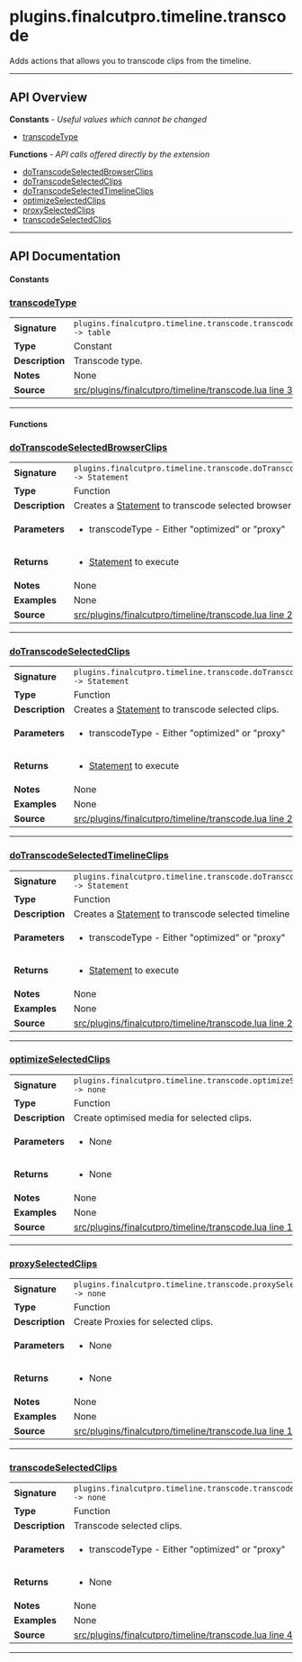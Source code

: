 # plugins.finalcutpro.timeline.transcode

Adds actions that allows you to transcode clips from the timeline.

---

## API Overview
**Constants** - _Useful values which cannot be changed_
 * [transcodeType](#transcodetype)

**Functions** - _API calls offered directly by the extension_
 * [doTranscodeSelectedBrowserClips](#dotranscodeselectedbrowserclips)
 * [doTranscodeSelectedClips](#dotranscodeselectedclips)
 * [doTranscodeSelectedTimelineClips](#dotranscodeselectedtimelineclips)
 * [optimizeSelectedClips](#optimizeselectedclips)
 * [proxySelectedClips](#proxyselectedclips)
 * [transcodeSelectedClips](#transcodeselectedclips)


---

## API Documentation

#### Constants


### [transcodeType](#transcodetype)

|                                             |                                                                                     |
| --------------------------------------------|-------------------------------------------------------------------------------------|
| **Signature**                               | `plugins.finalcutpro.timeline.transcode.transcodeType -> table`                                                                    |
| **Type**                                    | Constant                                                                     |
| **Description**                             | Transcode type.                                                                     |
| **Notes**                                   | None |
| **Source**                                  | [src/plugins/finalcutpro/timeline/transcode.lua line 34](https://github.com/CommandPost/CommandPost/blob/develop/src/plugins/finalcutpro/timeline/transcode.lua#L34) |

---

#### Functions


### [doTranscodeSelectedBrowserClips](#dotranscodeselectedbrowserclips)

|                                             |                                                                                     |
| --------------------------------------------|-------------------------------------------------------------------------------------|
| **Signature**                               | `plugins.finalcutpro.timeline.transcode.doTranscodeSelectedBrowserClips() -> Statement`                                                                    |
| **Type**                                    | Function                                                                     |
| **Description**                             | Creates a [Statement](cp.rx.go.Statement.md) to transcode selected browser clips.                                                                     |
| **Parameters**                              | <ul><li>transcodeType - Either "optimized" or "proxy"</li></ul> |
| **Returns**                                 | <ul><li>[Statement](cp.rx.go.Statement.md) to execute</li></ul>          |
| **Notes**                                   | None |
| **Examples**                                | None |
| **Source**                                  | [src/plugins/finalcutpro/timeline/transcode.lua line 208](https://github.com/CommandPost/CommandPost/blob/develop/src/plugins/finalcutpro/timeline/transcode.lua#L208) |

---


### [doTranscodeSelectedClips](#dotranscodeselectedclips)

|                                             |                                                                                     |
| --------------------------------------------|-------------------------------------------------------------------------------------|
| **Signature**                               | `plugins.finalcutpro.timeline.transcode.doTranscodeSelectedClips() -> Statement`                                                                    |
| **Type**                                    | Function                                                                     |
| **Description**                             | Creates a [Statement](cp.rx.go.Statement.md) to transcode selected clips.                                                                     |
| **Parameters**                              | <ul><li>transcodeType - Either "optimized" or "proxy"</li></ul> |
| **Returns**                                 | <ul><li>[Statement](cp.rx.go.Statement.md) to execute</li></ul>          |
| **Notes**                                   | None |
| **Examples**                                | None |
| **Source**                                  | [src/plugins/finalcutpro/timeline/transcode.lua line 263](https://github.com/CommandPost/CommandPost/blob/develop/src/plugins/finalcutpro/timeline/transcode.lua#L263) |

---


### [doTranscodeSelectedTimelineClips](#dotranscodeselectedtimelineclips)

|                                             |                                                                                     |
| --------------------------------------------|-------------------------------------------------------------------------------------|
| **Signature**                               | `plugins.finalcutpro.timeline.transcode.doTranscodeSelectedTimelineClips() -> Statement`                                                                    |
| **Type**                                    | Function                                                                     |
| **Description**                             | Creates a [Statement](cp.rx.go.Statement.md) to transcode selected timeline clips.                                                                     |
| **Parameters**                              | <ul><li>transcodeType - Either "optimized" or "proxy"</li></ul> |
| **Returns**                                 | <ul><li>[Statement](cp.rx.go.Statement.md) to execute</li></ul>          |
| **Notes**                                   | None |
| **Examples**                                | None |
| **Source**                                  | [src/plugins/finalcutpro/timeline/transcode.lua line 232](https://github.com/CommandPost/CommandPost/blob/develop/src/plugins/finalcutpro/timeline/transcode.lua#L232) |

---


### [optimizeSelectedClips](#optimizeselectedclips)

|                                             |                                                                                     |
| --------------------------------------------|-------------------------------------------------------------------------------------|
| **Signature**                               | `plugins.finalcutpro.timeline.transcode.optimizeSelectedClips() -> none`                                                                    |
| **Type**                                    | Function                                                                     |
| **Description**                             | Create optimised media for selected clips.                                                                     |
| **Parameters**                              | <ul><li>None</li></ul> |
| **Returns**                                 | <ul><li>None</li></ul>          |
| **Notes**                                   | None |
| **Examples**                                | None |
| **Source**                                  | [src/plugins/finalcutpro/timeline/transcode.lua line 182](https://github.com/CommandPost/CommandPost/blob/develop/src/plugins/finalcutpro/timeline/transcode.lua#L182) |

---


### [proxySelectedClips](#proxyselectedclips)

|                                             |                                                                                     |
| --------------------------------------------|-------------------------------------------------------------------------------------|
| **Signature**                               | `plugins.finalcutpro.timeline.transcode.proxySelectedClips() -> none`                                                                    |
| **Type**                                    | Function                                                                     |
| **Description**                             | Create Proxies for selected clips.                                                                     |
| **Parameters**                              | <ul><li>None</li></ul> |
| **Returns**                                 | <ul><li>None</li></ul>          |
| **Notes**                                   | None |
| **Examples**                                | None |
| **Source**                                  | [src/plugins/finalcutpro/timeline/transcode.lua line 195](https://github.com/CommandPost/CommandPost/blob/develop/src/plugins/finalcutpro/timeline/transcode.lua#L195) |

---


### [transcodeSelectedClips](#transcodeselectedclips)

|                                             |                                                                                     |
| --------------------------------------------|-------------------------------------------------------------------------------------|
| **Signature**                               | `plugins.finalcutpro.timeline.transcode.transcodeSelectedClips(transcodeType) -> none`                                                                    |
| **Type**                                    | Function                                                                     |
| **Description**                             | Transcode selected clips.                                                                     |
| **Parameters**                              | <ul><li>transcodeType - Either "optimized" or "proxy"</li></ul> |
| **Returns**                                 | <ul><li>None</li></ul>          |
| **Notes**                                   | None |
| **Examples**                                | None |
| **Source**                                  | [src/plugins/finalcutpro/timeline/transcode.lua line 42](https://github.com/CommandPost/CommandPost/blob/develop/src/plugins/finalcutpro/timeline/transcode.lua#L42) |

---

